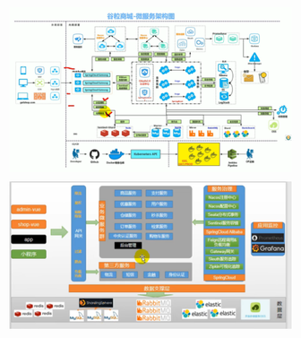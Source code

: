 ![image](../../images/Snipaste_2022-06-20_22-35-18.png)

![image](../../images/Snipaste_2022-06-20_22-42-00.png)

